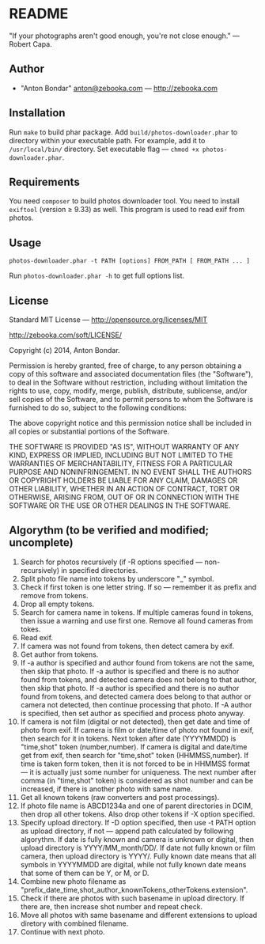 README
======

"If your photographs aren't good enough, you're not close enough." — Robert Capa.


Author
------

* "Anton Bondar" <anton@zebooka.com> — http://zebooka.com


Installation
------------

Run `make` to build phar package.
Add `build/photos-downloader.phar` to directory within your executable path.
For example, add it to `/usr/local/bin/` directory.
Set executable flag — `chmod +x photos-downloader.phar`.


Requirements
------------

You need `composer` to build photos downloader tool.
You need to install `exiftool` (version ≥ 9.33) as well. This program is used to read exif from photos.


Usage
-----

`photos-downloader.phar -t PATH [options] FROM_PATH [ FROM_PATH ... ]`

Run `photos-downloader.phar -h` to get full options list.


License
-------

Standard MIT License — http://opensource.org/licenses/MIT

http://zebooka.com/soft/LICENSE/

Copyright (c) 2014, Anton Bondar.

Permission is hereby granted, free of charge, to any person obtaining a copy
of this software and associated documentation files (the "Software"), to deal
in the Software without restriction, including without limitation the rights
to use, copy, modify, merge, publish, distribute, sublicense, and/or sell
copies of the Software, and to permit persons to whom the Software is
furnished to do so, subject to the following conditions:

The above copyright notice and this permission notice shall be included in
all copies or substantial portions of the Software.

THE SOFTWARE IS PROVIDED "AS IS", WITHOUT WARRANTY OF ANY KIND, EXPRESS OR
IMPLIED, INCLUDING BUT NOT LIMITED TO THE WARRANTIES OF MERCHANTABILITY,
FITNESS FOR A PARTICULAR PURPOSE AND NONINFRINGEMENT. IN NO EVENT SHALL THE
AUTHORS OR COPYRIGHT HOLDERS BE LIABLE FOR ANY CLAIM, DAMAGES OR OTHER
LIABILITY, WHETHER IN AN ACTION OF CONTRACT, TORT OR OTHERWISE, ARISING FROM,
OUT OF OR IN CONNECTION WITH THE SOFTWARE OR THE USE OR OTHER DEALINGS IN
THE SOFTWARE.


Algorythm (to be verified and modified; uncomplete)
---------

1. Search for photos recursively (if -R options specified — non-recursively) in specified directories.
2. Split photo file name into tokens by underscore "_" symbol.
3. Check if first token is one letter string. If so — remember it as prefix and remove from tokens.
4. Drop all empty tokens.
5. Search for camera name in tokens. If multiple cameras found in tokens, then issue a warning and use first one. Remove all found cameras from tokes.
6. Read exif.
7. If camera was not found from tokens, then detect camera by exif.
8. Get author from tokens.
9. If -a author is specified and author found from tokens are not the same, then skip that photo. If -a author is specified and there is no author found from tokens, and detected camera does not belong to that author, then skip that photo. If -a author is specified and there is no author found from tokens, and detected camera does belong to that author or camera not detected, then continue processing that photo. If -A author is specified, then set author as specified and process photo anyway.
13. If camera is not film (digital or not detected), then get date and time of photo from exif. If camera is film or date/time of photo not found in exif, then search for it in tokens. Next token after date (YYYYMMDD) is "time,shot" token (number,number). If camera is digital and date/time get from exif, then search for "time,shot" token (HHMMSS,number). If time is taken form token, then it is not forced to be in HHMMSS format — it is actually just some number for uniqueness. The next number after comma (in "time,shot" token) is considered as shot number and can be increased, if there is another photo with same name.
14. Get all known tokens (raw converters and post processings).
15. If photo file name is ABCD1234a and one of parent directories in DCIM, then drop all other tokens. Also drop other tokens if -X option specified.
16. Specify upload directory. If -D option specified, then use -t PATH option as upload directory, if not — append path calculated by following algorythm. If date is fully known and camera is unknown or digital, then upload directory is YYYY/MM_month/DD/. If date not fully known or film camera, then upload directory is YYYY/. Fully known date means that all symbols in YYYYMMDD are digital, while not fully known date means that some of them can be Y, or M, or D.
17. Combine new photo filename as "prefix_date_time,shot_author_knownTokens_otherTokens.extension". 
18. Check if there are photos with such basename in upload directory. If there are, then increase shot number and repeat check.
19. Move all photos with same basename and different extensions to upload diretory with combined filename.
20. Continue with next photo.
